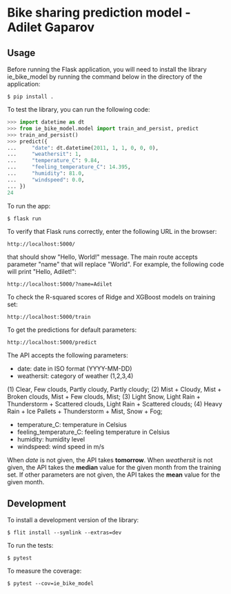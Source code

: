 # Bike sharing prediction model - Adilet Gaparov

## Usage

Before running the Flask application, you will need to install the library ie_bike_model by running the command below in the directory of the application:

```
$ pip install .
```

To test the library, you can run the following code:

```python
>>> import datetime as dt
>>> from ie_bike_model.model import train_and_persist, predict
>>> train_and_persist()
>>> predict({
...     "date": dt.datetime(2011, 1, 1, 0, 0, 0),
...     "weathersit": 1,
...     "temperature_C": 9.84,
...     "feeling_temperature_C": 14.395,
...     "humidity": 81.0,
...     "windspeed": 0.0,
... })
24
```

To run the app:

```
$ flask run
```

To verify that Flask runs correctly, enter the following URL in the browser:

```
http://localhost:5000/
```

that should show "Hello, World!" message. The main route accepts parameter "name" that will replace "World". For example, the following code will print "Hello, Adilet!":

```
http://localhost:5000/?name=Adilet
```

To check the R-squared scores of Ridge and XGBoost models on training set:

```
http://localhost:5000/train
```

To get the predictions for default parameters:

```
http://localhost:5000/predict
```

The API accepts the following parameters:
* date: date in ISO format (YYYY-MM-DD)
* weathersit: category of weather (1,2,3,4)

(1) Clear, Few clouds, Partly cloudy, Partly cloudy;
(2) Mist + Cloudy, Mist + Broken clouds, Mist + Few clouds, Mist;
(3) Light Snow, Light Rain + Thunderstorm + Scattered clouds, Light Rain + Scattered clouds;
(4) Heavy Rain + Ice Pallets + Thunderstorm + Mist, Snow + Fog;

* temperature_C: temperature in Celsius
* feeling_temperature_C: feeling temperature in Celsius
* humidity: humidity level
* windspeed: wind speed in m/s

When _date_ is not given, the API takes **tomorrow**. When _weathersit_ is not given, the API takes the **median** value for the given month from the training set. If other parameters are not given, the API takes the **mean** value for the given month.  

## Development

To install a development version of the library:

```
$ flit install --symlink --extras=dev
```

To run the tests:

```
$ pytest
```

To measure the coverage:

```
$ pytest --cov=ie_bike_model
```
